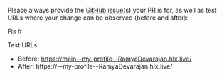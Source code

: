 Please always provide the [GitHub issue(s)](../issues) your PR is for, as well as test URLs where your change can be observed (before and after):

Fix #<gh-issue-id>

Test URLs:
- Before: https://main--my-profile--RamyaDevarajan.hlx.live/
- After: https://<branch>--my-profile--RamyaDevarajan.hlx.live/
